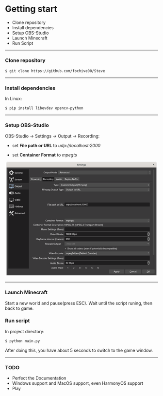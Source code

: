 # Getting start

 - Clone repository
 - Install dependencies
 - Setup OBS-Studio
 - Launch Minecraft
 - Run Script
***
### Clone repository
```sh
$ git clone https://github.com/fochive00/Steve
```
***

### Install dependencies
In Linux:
```sh
$ pip install libevdev opencv-python
```
***

### Setup OBS-Studio
OBS-Studio -> Settings -> Output -> Recording:

 - set **File path or URL** to *udp://localhost:2000*

 - set **Container Format** to *mpegts*

![demo1](https://github.com/fochive00/Steve/blob/main/imgs/obs-studio-recording-setting.png)
***

### Launch Minecraft
Start a new world and pause(press ESC). Wait until the script runing, then back to game.

### Run script
In project directory:
```sh
$ python main.py
```

After doing this, you have about 5 seconds to switch to the game window.

***

### TODO
 - Perfect the Documentation
 - Windows support and MacOS support, even HarmonyOS support
 - Play



